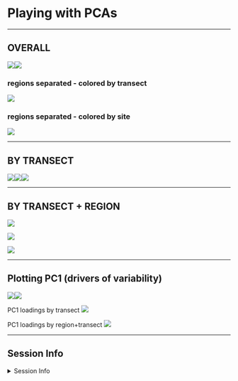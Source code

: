 Playing with PCAs
================

------------------------------------------------------------------------

## OVERALL

![](playing_with_pcas_files/figure-gfm/unnamed-chunk-8-1.png)<!-- -->![](playing_with_pcas_files/figure-gfm/unnamed-chunk-8-2.png)<!-- -->

### regions separated - colored by transect

![](playing_with_pcas_files/figure-gfm/unnamed-chunk-9-1.png)<!-- -->

### regions separated - colored by site

![](playing_with_pcas_files/figure-gfm/unnamed-chunk-10-1.png)<!-- -->

------------------------------------------------------------------------

## BY TRANSECT

![](playing_with_pcas_files/figure-gfm/unnamed-chunk-11-1.png)<!-- -->![](playing_with_pcas_files/figure-gfm/unnamed-chunk-11-2.png)<!-- -->![](playing_with_pcas_files/figure-gfm/unnamed-chunk-11-3.png)<!-- -->

------------------------------------------------------------------------

## BY TRANSECT + REGION

![](playing_with_pcas_files/figure-gfm/unnamed-chunk-12-1.png)<!-- -->

![](playing_with_pcas_files/figure-gfm/unnamed-chunk-13-1.png)<!-- -->

![](playing_with_pcas_files/figure-gfm/unnamed-chunk-14-1.png)<!-- -->

------------------------------------------------------------------------

## Plotting PC1 (drivers of variability)

![](playing_with_pcas_files/figure-gfm/unnamed-chunk-16-1.png)<!-- -->![](playing_with_pcas_files/figure-gfm/unnamed-chunk-16-2.png)<!-- -->

PC1 loadings by transect
![](playing_with_pcas_files/figure-gfm/unnamed-chunk-17-1.png)<!-- -->

PC1 loadings by region+transect
![](playing_with_pcas_files/figure-gfm/unnamed-chunk-18-1.png)<!-- -->

------------------------------------------------------------------------

## Session Info

<details>
<summary>
Session Info
</summary>

Date run: 2024-01-11

    ## R version 4.2.1 (2022-06-23)
    ## Platform: x86_64-apple-darwin17.0 (64-bit)
    ## Running under: macOS Big Sur ... 10.16
    ## 
    ## Matrix products: default
    ## BLAS:   /Library/Frameworks/R.framework/Versions/4.2/Resources/lib/libRblas.0.dylib
    ## LAPACK: /Library/Frameworks/R.framework/Versions/4.2/Resources/lib/libRlapack.dylib
    ## 
    ## locale:
    ## [1] en_US.UTF-8/en_US.UTF-8/en_US.UTF-8/C/en_US.UTF-8/en_US.UTF-8
    ## 
    ## attached base packages:
    ## [1] stats     graphics  grDevices utils     datasets  methods   base     
    ## 
    ## other attached packages:
    ##  [1] ggbiplot_0.55       googlesheets4_1.0.1 soilpalettes_0.1.0 
    ##  [4] PNWColors_0.1.0     magrittr_2.0.3      lubridate_1.9.2    
    ##  [7] forcats_1.0.0       stringr_1.5.0       dplyr_1.1.0        
    ## [10] purrr_1.0.1         readr_2.1.4         tidyr_1.3.0        
    ## [13] tibble_3.1.8        ggplot2_3.4.3       tidyverse_2.0.0    
    ## 
    ## loaded via a namespace (and not attached):
    ##  [1] Rcpp_1.0.11        lattice_0.20-45    ps_1.7.1           digest_0.6.29     
    ##  [5] utf8_1.2.2         R6_2.5.1           cellranger_1.1.0   plyr_1.8.7        
    ##  [9] backports_1.4.1    ggcorrplot_0.1.4   evaluate_0.16      highr_0.9         
    ## [13] pillar_1.8.1       rlang_1.1.1        compositions_2.0-4 rstudioapi_0.14   
    ## [17] data.table_1.14.4  callr_3.7.2        hexbin_1.28.2      rmarkdown_2.21    
    ## [21] labeling_0.4.2     proto_1.0.0        googledrive_2.0.0  igraph_1.3.4      
    ## [25] munsell_0.5.0      compiler_4.2.1     xfun_0.37          pkgconfig_2.0.3   
    ## [29] htmltools_0.5.3    tidyselect_1.2.0   tensorA_0.36.2     gridExtra_2.3     
    ## [33] codetools_0.2-18   fansi_1.0.3        tzdb_0.3.0         withr_2.5.0       
    ## [37] MASS_7.3-60        grid_4.2.1         bayesm_3.1-4       gtable_0.3.0      
    ## [41] lifecycle_1.0.3    scales_1.2.1       cli_3.6.0          stringi_1.7.8     
    ## [45] farver_2.1.1       fs_1.5.2           robustbase_0.95-0  ellipsis_0.3.2    
    ## [49] targets_0.14.0     generics_0.1.3     vctrs_0.5.2        latex2exp_0.9.6   
    ## [53] cowplot_1.1.1      tools_4.2.1        glue_1.6.2         DEoptimR_1.0-11   
    ## [57] hms_1.1.2          processx_3.7.0     fastmap_1.1.0      yaml_2.3.5        
    ## [61] timechange_0.2.0   colorspace_2.0-3   gargle_1.2.0       base64url_1.4     
    ## [65] knitr_1.42         ggtern_3.4.1

</details>

